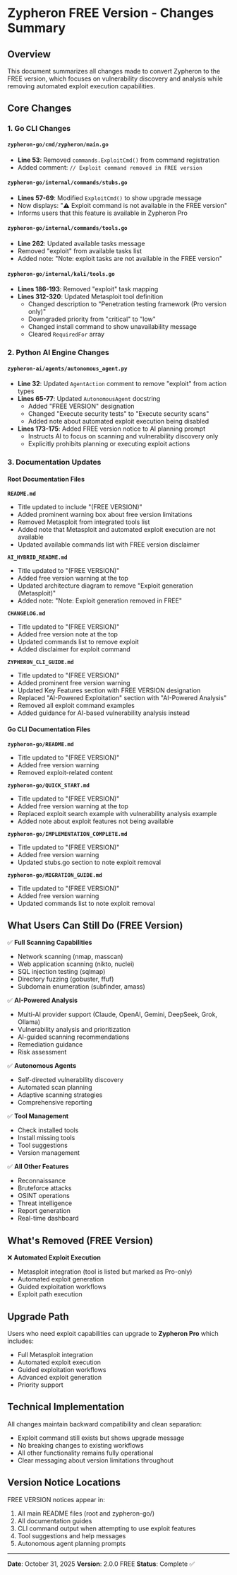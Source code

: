 # Zypheron FREE Version - Changes Summary

## Overview
This document summarizes all changes made to convert Zypheron to the FREE version, which focuses on vulnerability discovery and analysis while removing automated exploit execution capabilities.

## Core Changes

### 1. Go CLI Changes

#### `zypheron-go/cmd/zypheron/main.go`
- **Line 53**: Removed `commands.ExploitCmd()` from command registration
- Added comment: `// Exploit command removed in FREE version`

#### `zypheron-go/internal/commands/stubs.go`
- **Lines 57-69**: Modified `ExploitCmd()` to show upgrade message
- Now displays: "⚠️ Exploit command is not available in the FREE version"
- Informs users that this feature is available in Zypheron Pro

#### `zypheron-go/internal/commands/tools.go`
- **Line 262**: Updated available tasks message
- Removed "exploit" from available tasks list
- Added note: "Note: exploit tasks are not available in the FREE version"

#### `zypheron-go/internal/kali/tools.go`
- **Lines 186-193**: Removed "exploit" task mapping
- **Lines 312-320**: Updated Metasploit tool definition
  - Changed description to "Penetration testing framework (Pro version only)"
  - Downgraded priority from "critical" to "low"
  - Changed install command to show unavailability message
  - Cleared `RequiredFor` array

### 2. Python AI Engine Changes

#### `zypheron-ai/agents/autonomous_agent.py`
- **Line 32**: Updated `AgentAction` comment to remove "exploit" from action types
- **Lines 65-77**: Updated `AutonomousAgent` docstring
  - Added "FREE VERSION" designation
  - Changed "Execute security tests" to "Execute security scans"
  - Added note about automated exploit execution being disabled
- **Lines 173-175**: Added FREE version notice to AI planning prompt
  - Instructs AI to focus on scanning and vulnerability discovery only
  - Explicitly prohibits planning or executing exploit actions

### 3. Documentation Updates

#### Root Documentation Files

**`README.md`**
- Title updated to include "(FREE VERSION)"
- Added prominent warning box about free version limitations
- Removed Metasploit from integrated tools list
- Added note that Metasploit and automated exploit execution are not available
- Updated available commands list with FREE version disclaimer

**`AI_HYBRID_README.md`**
- Title updated to "(FREE VERSION)"
- Added free version warning at the top
- Updated architecture diagram to remove "Exploit generation (Metasploit)"
- Added note: "Note: Exploit generation removed in FREE"

**`CHANGELOG.md`**
- Title updated to "(FREE VERSION)"
- Added free version note at the top
- Updated commands list to remove exploit
- Added disclaimer for exploit command

**`ZYPHERON_CLI_GUIDE.md`**
- Title updated to "(FREE VERSION)"
- Added prominent free version warning
- Updated Key Features section with FREE VERSION designation
- Replaced "AI-Powered Exploitation" section with "AI-Powered Analysis"
- Removed all exploit command examples
- Added guidance for AI-based vulnerability analysis instead

#### Go CLI Documentation Files

**`zypheron-go/README.md`**
- Title updated to "(FREE VERSION)"
- Added free version warning
- Removed exploit-related content

**`zypheron-go/QUICK_START.md`**
- Title updated to "(FREE VERSION)"
- Added free version warning at the top
- Replaced exploit search example with vulnerability analysis example
- Added note about exploit features not being available

**`zypheron-go/IMPLEMENTATION_COMPLETE.md`**
- Title updated to "(FREE VERSION)"
- Added free version warning
- Updated stubs.go section to note exploit removal

**`zypheron-go/MIGRATION_GUIDE.md`**
- Title updated to "(FREE VERSION)"
- Added free version warning
- Updated commands list to note exploit removal

## What Users Can Still Do (FREE Version)

✅ **Full Scanning Capabilities**
- Network scanning (nmap, masscan)
- Web application scanning (nikto, nuclei)
- SQL injection testing (sqlmap)
- Directory fuzzing (gobuster, ffuf)
- Subdomain enumeration (subfinder, amass)

✅ **AI-Powered Analysis**
- Multi-AI provider support (Claude, OpenAI, Gemini, DeepSeek, Grok, Ollama)
- Vulnerability analysis and prioritization
- AI-guided scanning recommendations
- Remediation guidance
- Risk assessment

✅ **Autonomous Agents**
- Self-directed vulnerability discovery
- Automated scan planning
- Adaptive scanning strategies
- Comprehensive reporting

✅ **Tool Management**
- Check installed tools
- Install missing tools
- Tool suggestions
- Version management

✅ **All Other Features**
- Reconnaissance
- Bruteforce attacks
- OSINT operations
- Threat intelligence
- Report generation
- Real-time dashboard

## What's Removed (FREE Version)

❌ **Automated Exploit Execution**
- Metasploit integration (tool is listed but marked as Pro-only)
- Automated exploit generation
- Guided exploitation workflows
- Exploit path execution

## Upgrade Path

Users who need exploit capabilities can upgrade to **Zypheron Pro** which includes:
- Full Metasploit integration
- Automated exploit execution
- Guided exploitation workflows
- Advanced exploit generation
- Priority support

## Technical Implementation

All changes maintain backward compatibility and clean separation:
- Exploit command still exists but shows upgrade message
- No breaking changes to existing workflows
- All other functionality remains fully operational
- Clear messaging about version limitations throughout

## Version Notice Locations

FREE VERSION notices appear in:
1. All main README files (root and zypheron-go/)
2. All documentation guides
3. CLI command output when attempting to use exploit features
4. Tool suggestions and help messages
5. Autonomous agent planning prompts

---

**Date**: October 31, 2025
**Version**: 2.0.0 FREE
**Status**: Complete ✅


